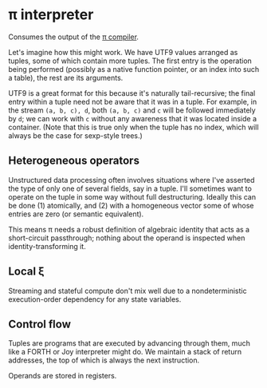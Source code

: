 # π interpreter
Consumes the output of the [π compiler](pi-compiler.md).

Let's imagine how this might work. We have UTF9 values arranged as tuples, some of which contain more tuples. The first entry is the operation being performed (possibly as a native function pointer, or an index into such a table), the rest are its arguments.

UTF9 is a great format for this because it's naturally tail-recursive; the final entry within a tuple need not be aware that it was in a tuple. For example, in the stream `(a, b, c), d`, both `(a, b, c)` and `c` will be followed immediately by `d`; we can work with `c` without any awareness that it was located inside a container. (Note that this is true only when the tuple has no index, which will always be the case for sexp-style trees.)


## Heterogeneous operators
Unstructured data processing often involves situations where I've asserted the type of only one of several fields, say in a tuple. I'll sometimes want to operate on the tuple in some way without full destructuring. Ideally this can be done (1) atomically, and (2) with a homogeneous vector some of whose entries are zero (or semantic equivalent).

This means π needs a robust definition of algebraic identity that acts as a short-circuit passthrough; nothing about the operand is inspected when identity-transforming it.


## Local ξ
Streaming and stateful compute don't mix well due to a nondeterministic execution-order dependency for any state variables.


## Control flow
Tuples are programs that are executed by advancing through them, much like a FORTH or Joy interpreter might do. We maintain a stack of return addresses, the top of which is always the next instruction.

Operands are stored in registers.
